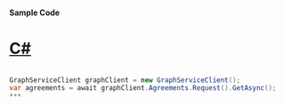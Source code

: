 #### Sample Code
# [C#](#tab/c-sharp)

```C#

GraphServiceClient graphClient = new GraphServiceClient();
var agreements = await graphClient.Agreements.Request().GetAsync();
*** 

```